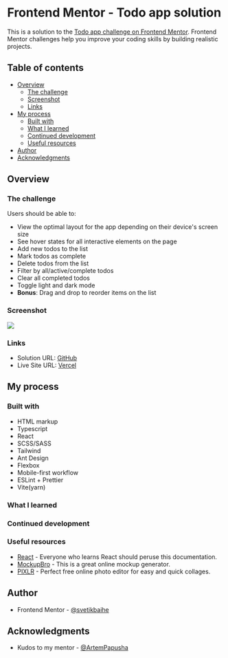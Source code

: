 # Frontend Mentor - Todo app solution

This is a solution to the [Todo app challenge on Frontend Mentor](https://www.frontendmentor.io/challenges/todo-app-Su1_KokOW). Frontend Mentor challenges help you improve your coding skills by building realistic projects. 

## Table of contents

- [Overview](#overview)
  - [The challenge](#the-challenge)
  - [Screenshot](#screenshot)
  - [Links](#links)
- [My process](#my-process)
  - [Built with](#built-with)
  - [What I learned](#what-i-learned)
  - [Continued development](#continued-development)
  - [Useful resources](#useful-resources)
- [Author](#author)
- [Acknowledgments](#acknowledgments)

## Overview

### The challenge

Users should be able to:

- View the optimal layout for the app depending on their device's screen size
- See hover states for all interactive elements on the page
- Add new todos to the list
- Mark todos as complete
- Delete todos from the list
- Filter by all/active/complete todos
- Clear all completed todos
- Toggle light and dark mode
- **Bonus**: Drag and drop to reorder items on the list

### Screenshot

![](./screenshot.jpg)

### Links

- Solution URL: [GitHub](https://github.com/svetikbaihe/to-do-app.git)
- Live Site URL: [Vercel](https://your-live-site-url.com)

## My process

### Built with

- HTML markup
- Typescript
- React
- SCSS/SASS
- Tailwind
- Ant Design
- Flexbox
- Mobile-first workflow
- ESLint + Prettier
- Vite(yarn)

### What I learned

### Continued development

### Useful resources

- [React](https://react.dev/) - Everyone who learns React should peruse this
  documentation.
- [MockupBro](https://mockupbro.com/) - This is a great online mockup generator.
- [PIXLR](https://pixlr.com/) - Perfect free online photo editor for easy and
  quick collages.

## Author

- Frontend Mentor -
  [@svetikbaihe](https://www.frontendmentor.io/profile/svetikbaihe)

## Acknowledgments

- Kudos to my mentor - [@ArtemPapusha](https://github.com/ArtemPapusha)

